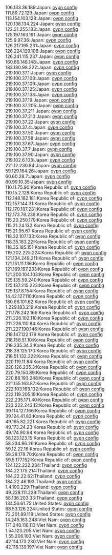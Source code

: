 106.133.36.189:Japan: [ovpn config](vpn/106_133_36_189.ovpn)  
111.89.72.129:Japan: [ovpn config](vpn/111_89_72_129.ovpn)  
113.154.103.128:Japan: [ovpn config](vpn/113_154_103_128.ovpn)  
120.138.134.224:Japan: [ovpn config](vpn/120_138_134_224.ovpn)  
122.21.255.183:Japan: [ovpn config](vpn/122_21_255_183.ovpn)  
125.197.163.191:Japan: [ovpn config](vpn/125_197_163_191.ovpn)  
125.9.97.36:Japan: [ovpn config](vpn/125_9_97_36.ovpn)  
126.217.195.231:Japan: [ovpn config](vpn/126_217_195_231.ovpn)  
126.224.129.106:Japan: [ovpn config](vpn/126_224_129_106.ovpn)  
126.241.115.237:Japan: [ovpn config](vpn/126_241_115_237.ovpn)  
160.86.148.148:Japan: [ovpn config](vpn/160_86_148_148.ovpn)  
183.180.98.222:Japan: [ovpn config](vpn/183_180_98_222.ovpn)  
219.100.37.1:Japan: [ovpn config](vpn/219_100_37_1.ovpn)  
219.100.37.108:Japan: [ovpn config](vpn/219_100_37_108.ovpn)  
219.100.37.109:Japan: [ovpn config](vpn/219_100_37_109.ovpn)  
219.100.37.125:Japan: [ovpn config](vpn/219_100_37_125.ovpn)  
219.100.37.138:Japan: [ovpn config](vpn/219_100_37_138.ovpn)  
219.100.37.19:Japan: [ovpn config](vpn/219_100_37_19.ovpn)  
219.100.37.205:Japan: [ovpn config](vpn/219_100_37_205.ovpn)  
219.100.37.211:Japan: [ovpn config](vpn/219_100_37_211.ovpn)  
219.100.37.213:Japan: [ovpn config](vpn/219_100_37_213.ovpn)  
219.100.37.22:Japan: [ovpn config](vpn/219_100_37_22.ovpn)  
219.100.37.4:Japan: [ovpn config](vpn/219_100_37_4.ovpn)  
219.100.37.50:Japan: [ovpn config](vpn/219_100_37_50.ovpn)  
219.100.37.58:Japan: [ovpn config](vpn/219_100_37_58.ovpn)  
219.100.37.67:Japan: [ovpn config](vpn/219_100_37_67.ovpn)  
219.100.37.7:Japan: [ovpn config](vpn/219_100_37_7.ovpn)  
219.100.37.90:Japan: [ovpn config](vpn/219_100_37_90.ovpn)  
219.102.6.103:Japan: [ovpn config](vpn/219_102_6_103.ovpn)  
221.12.230.84:Japan: [ovpn config](vpn/221_12_230_84.ovpn)  
59.129.164.26:Japan: [ovpn config](vpn/59_129_164_26.ovpn)  
60.60.28.7:Japan: [ovpn config](vpn/60_60_28_7.ovpn)  
60.99.10.35:Japan: [ovpn config](vpn/60_99_10_35.ovpn)  
110.11.75.90:Korea Republic of: [ovpn config](vpn/110_11_75_90.ovpn)  
110.15.2.128:Korea Republic of: [ovpn config](vpn/110_15_2_128.ovpn)  
112.148.182.181:Korea Republic of: [ovpn config](vpn/112_148_182_181.ovpn)  
112.157.144.31:Korea Republic of: [ovpn config](vpn/112_157_144_31.ovpn)  
112.170.187.231:Korea Republic of: [ovpn config](vpn/112_170_187_231.ovpn)  
112.173.78.239:Korea Republic of: [ovpn config](vpn/112_173_78_239.ovpn)  
115.20.250.179:Korea Republic of: [ovpn config](vpn/115_20_250_179.ovpn)  
115.21.24.132:Korea Republic of: [ovpn config](vpn/115_21_24_132.ovpn)  
115.21.95.67:Korea Republic of: [ovpn config](vpn/115_21_95_67.ovpn)  
118.32.107.133:Korea Republic of: [ovpn config](vpn/118_32_107_133.ovpn)  
118.35.183.22:Korea Republic of: [ovpn config](vpn/118_35_183_22.ovpn)  
118.35.185.151:Korea Republic of: [ovpn config](vpn/118_35_185_151.ovpn)  
119.202.225.224:Korea Republic of: [ovpn config](vpn/119_202_225_224.ovpn)  
121.134.249.211:Korea Republic of: [ovpn config](vpn/121_134_249_211.ovpn)  
121.151.11.136:Korea Republic of: [ovpn config](vpn/121_151_11_136.ovpn)  
121.169.197.233:Korea Republic of: [ovpn config](vpn/121_169_197_233.ovpn)  
121.200.104.103:Korea Republic of: [ovpn config](vpn/121_200_104_103.ovpn)  
125.135.59.240:Korea Republic of: [ovpn config](vpn/125_135_59_240.ovpn)  
125.137.215.223:Korea Republic of: [ovpn config](vpn/125_137_215_223.ovpn)  
125.137.8.154:Korea Republic of: [ovpn config](vpn/125_137_8_154.ovpn)  
14.42.127.110:Korea Republic of: [ovpn config](vpn/14_42_127_110.ovpn)  
180.66.101.62:Korea Republic of: [ovpn config](vpn/180_66_101_62.ovpn)  
1.229.183.219:Korea Republic of: [ovpn config](vpn/1_229_183_219.ovpn)  
211.178.242.166:Korea Republic of: [ovpn config](vpn/211_178_242_166.ovpn)  
211.226.102.110:Korea Republic of: [ovpn config](vpn/211_226_102_110.ovpn)  
211.226.110.84:Korea Republic of: [ovpn config](vpn/211_226_110_84.ovpn)  
211.227.190.146:Korea Republic of: [ovpn config](vpn/211_227_190_146.ovpn)  
218.147.122.179:Korea Republic of: [ovpn config](vpn/218_147_122_179.ovpn)  
218.158.51.10:Korea Republic of: [ovpn config](vpn/218_158_51_10.ovpn)  
218.235.34.3:Korea Republic of: [ovpn config](vpn/218_235_34_3.ovpn)  
218.38.125.170:Korea Republic of: [ovpn config](vpn/218_38_125_170.ovpn)  
218.51.132.222:Korea Republic of: [ovpn config](vpn/218_51_132_222.ovpn)  
220.119.11.84:Korea Republic of: [ovpn config](vpn/220_119_11_84.ovpn)  
220.126.235.3:Korea Republic of: [ovpn config](vpn/220_126_235_3.ovpn)  
220.79.150.89:Korea Republic of: [ovpn config](vpn/220_79_150_89.ovpn)  
220.88.193.248:Korea Republic of: [ovpn config](vpn/220_88_193_248.ovpn)  
221.155.163.87:Korea Republic of: [ovpn config](vpn/221_155_163_87.ovpn)  
222.103.163.132:Korea Republic of: [ovpn config](vpn/222_103_163_132.ovpn)  
222.119.205.19:Korea Republic of: [ovpn config](vpn/222_119_205_19.ovpn)  
222.235.171.40:Korea Republic of: [ovpn config](vpn/222_235_171_40.ovpn)  
223.222.243.12:Korea Republic of: [ovpn config](vpn/223_222_243_12.ovpn)  
39.114.127.166:Korea Republic of: [ovpn config](vpn/39_114_127_166.ovpn)  
39.124.41.83:Korea Republic of: [ovpn config](vpn/39_124_41_83.ovpn)  
49.165.82.221:Korea Republic of: [ovpn config](vpn/49_165_82_221.ovpn)  
49.173.24.23:Korea Republic of: [ovpn config](vpn/49_173_24_23.ovpn)  
49.174.90.94:Korea Republic of: [ovpn config](vpn/49_174_90_94.ovpn)  
58.123.123.15:Korea Republic of: [ovpn config](vpn/58_123_123_15.ovpn)  
58.234.86.26:Korea Republic of: [ovpn config](vpn/58_234_86_26.ovpn)  
59.12.22.16:Korea Republic of: [ovpn config](vpn/59_12_22_16.ovpn)  
59.28.179.70:Korea Republic of: [ovpn config](vpn/59_28_179_70.ovpn)  
59.5.177.152:Korea Republic of: [ovpn config](vpn/59_5_177_152.ovpn)  
124.122.222.234:Thailand: [ovpn config](vpn/124_122_222_234.ovpn)  
184.22.175.214:Thailand: [ovpn config](vpn/184_22_175_214.ovpn)  
184.22.22.62:Thailand: [ovpn config](vpn/184_22_22_62.ovpn)  
184.22.46.193:Thailand: [ovpn config](vpn/184_22_46_193.ovpn)  
1.4.190.229:Thailand: [ovpn config](vpn/1_4_190_229.ovpn)  
49.228.111.228:Thailand: [ovpn config](vpn/49_228_111_228.ovpn)  
58.136.203.33:Thailand: [ovpn config](vpn/58_136_203_33.ovpn)  
134.56.61.75:United States: [ovpn config](vpn/134_56_61_75.ovpn)  
68.53.126.224:United States: [ovpn config](vpn/68_53_126_224.ovpn)  
72.201.89.118:United States: [ovpn config](vpn/72_201_89_118.ovpn)  
14.245.163.248:Viet Nam: [ovpn config](vpn/14_245_163_248.ovpn)  
171.240.116.113:Viet Nam: [ovpn config](vpn/171_240_116_113.ovpn)  
1.54.123.205:Viet Nam: [ovpn config](vpn/1_54_123_205.ovpn)  
1.55.206.103:Viet Nam: [ovpn config](vpn/1_55_206_103.ovpn)  
42.114.173.230:Viet Nam: [ovpn config](vpn/42_114_173_230.ovpn)  
42.116.139.197:Viet Nam: [ovpn config](vpn/42_116_139_197.ovpn)  
